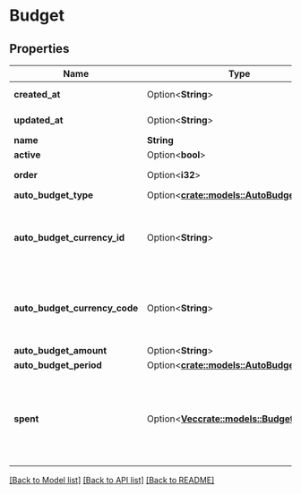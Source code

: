 # Budget

## Properties

Name | Type | Description | Notes
------------ | ------------- | ------------- | -------------
**created_at** | Option<**String**> |  | [optional][readonly]
**updated_at** | Option<**String**> |  | [optional][readonly]
**name** | **String** |  | 
**active** | Option<**bool**> |  | [optional]
**order** | Option<**i32**> |  | [optional][readonly]
**auto_budget_type** | Option<[**crate::models::AutoBudgetType**](AutoBudgetType.md)> |  | [optional]
**auto_budget_currency_id** | Option<**String**> | Use either currency_id or currency_code. Defaults to the user's default currency. | [optional]
**auto_budget_currency_code** | Option<**String**> | Use either currency_id or currency_code. Defaults to the user's default currency. | [optional]
**auto_budget_amount** | Option<**String**> |  | [optional]
**auto_budget_period** | Option<[**crate::models::AutoBudgetPeriod**](AutoBudgetPeriod.md)> |  | [optional]
**spent** | Option<[**Vec<crate::models::BudgetSpent>**](BudgetSpent.md)> | Information on how much was spent in this budget. Is only filled in when the start and end date are submitted. | [optional][readonly]

[[Back to Model list]](../README.md#documentation-for-models) [[Back to API list]](../README.md#documentation-for-api-endpoints) [[Back to README]](../README.md)


